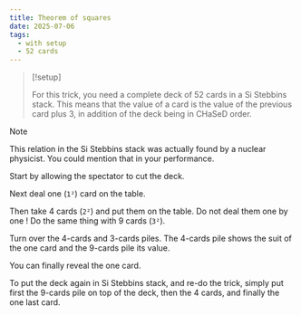 ```yaml
---
title: Theorem of squares
date: 2025-07-06
tags:
  - with setup
  - 52 cards
---
```


> [!setup]
>
> For this trick, you need a complete deck of 52 cards in a Si Stebbins stack.
> This means that the value of a card is the value of the previous card plus 3,
> in addition of the deck being in CHaSeD order.

> [!note]
>
> This relation in the Si Stebbins stack was actually found by a nuclear
> physicist. You could mention that in your performance.

Start by allowing the spectator to cut the deck.

Next deal one (`1²`) card on the table.

Then take 4 cards (`2²`) and put them on the table. Do not deal them one by one
! Do the same thing with 9 cards (`3²`).

Turn over the 4-cards and 3-cards piles. The 4-cards pile shows the suit of the
one card and the 9-cards pile its value.

You can finally reveal the one card.

To put the deck again in Si Stebbins stack, and re-do the trick, simply put
first the 9-cards pile on top of the deck, then the 4 cards, and finally the one
last card.
